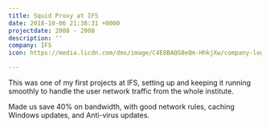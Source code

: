 ```yaml
---
title: Squid Proxy at IFS
date: 2018-10-06 21:38:31 +0000
projectdate: 2008 - 2008
description: ''
company: IFS
icon: https://media.licdn.com/dms/image/C4E0BAQG8eQm-HhkjXw/company-logo_200_200/0?e=1545868800&v=beta&t=UnX9rKk4PWHMkztLhVK-7Kw_dk6JzNsTAmqfjwpkGOM

---
```

This was one of my first projects at IFS, setting up and keeping it running smoothly to handle the user network traffic from the whole institute.

Made us save 40% on bandwidth, with good network rules, caching Windows updates, and Anti-virus updates.